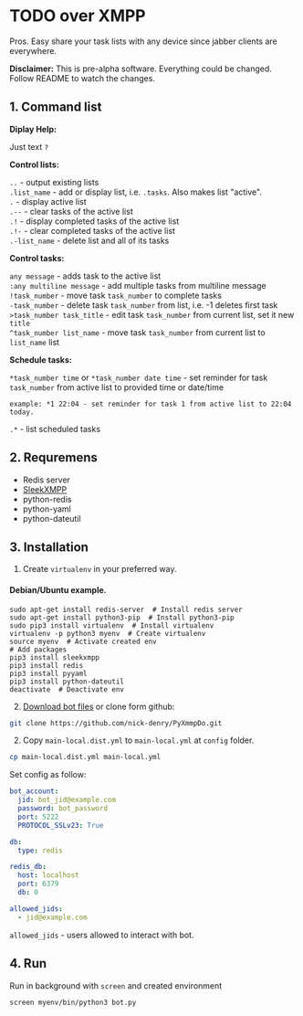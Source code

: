 # TODO over XMPP

Pros. Easy share your task lists with any device since jabber clients are everywhere.

**Disclaimer:** This is pre-alpha software. Everything could be changed. Follow README to watch the changes. 

## 1. Command list

**Diplay Help:**

Just text `?`

**Control lists:**

`..` - output existing lists  
`.list_name` - add or display list, i.e. `.tasks`. Also makes list "active".  
`.` - display active list  
`.--` - clear tasks of the active list  
`.!` - display completed tasks of the active list  
`.!-` - clear completed tasks of the active list  
`.-list_name` - delete list and all of its tasks     

**Control tasks:**
    
`any message` - adds task to the active list    
`:any multiline message` - add multiple tasks from multiline message  
`!task_number` - move task `task_number` to complete tasks    
`-task_number` - delete task `task_number` from list, i.e. -1 deletes first task  
`>task_number task_title` - edit task `task_number` from current list, set it new `title`  
`^task_number list_name` - move task `task_number` from current list to `list_name` list    

**Schedule tasks:**

`*task_number time` or `*task_number date time` - set reminder for task `task_number` from active list to provided time or date/time
    
    example: *1 22:04 - set reminder for task 1 from active list to 22:04 today.

`.*` - list scheduled tasks
       
 

## 2. Requremens

- Redis server
- [SleekXMPP](https://github.com/fritzy/SleekXMPP)
- python-redis
- python-yaml
- python-dateutil

## 3. Installation

1. Create `virtualenv` in your preferred way.

#### Debian/Ubuntu example.

    sudo apt-get install redis-server  # Install redis server
    sudo apt-get install python3-pip  # Install python3-pip
    sudo pip3 install virtualenv  # Install virtualenv 
    virtualenv -p python3 myenv  # Create virtualenv
    source myenv  # Activate created env
    # Add packages
    pip3 install sleekxmpp
    pip3 install redis
    pip3 install pyyaml
    pip3 install python-dateutil
    deactivate  # Deactivate env
    
 

2. [Download bot files](https://github.com/nick-denry/PyXmmpDo/archive/master.zip) or clone form github:
```bash
git clone https://github.com/nick-denry/PyXmmpDo.git 
```

2. Copy `main-local.dist.yml` to `main-local.yml` at `config` folder.

```bash
cp main-local.dist.yml main-local.yml
```

Set config as follow:

```yaml
bot_account:
  jid: bot_jid@example.com
  password: bot_password
  port: 5222
  PROTOCOL_SSLv23: True

db:
  type: redis

redis_db:
  host: localhost
  port: 6379
  db: 0

allowed_jids:
  - jid@example.com
 ```
 
 `allowed_jids` - users allowed to interact with bot.

## 4. Run

Run in background with `screen` and created environment

```bash
screen myenv/bin/python3 bot.py 
```
